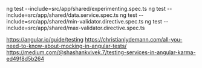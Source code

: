 ng test --include=src/app/shared/experimenting.spec.ts
ng test --include=src/app/shared/data.service.spec.ts
ng test --include=src/app/shared/min-validator.directive.spec.ts
ng test --include=src/app/shared/max-validator.directive.spec.ts

https://angular.io/guide/testing
https://christianlydemann.com/all-you-need-to-know-about-mocking-in-angular-tests/
https://medium.com/@shashankvivek.7/testing-services-in-angular-karma-ed49f8d5b264
